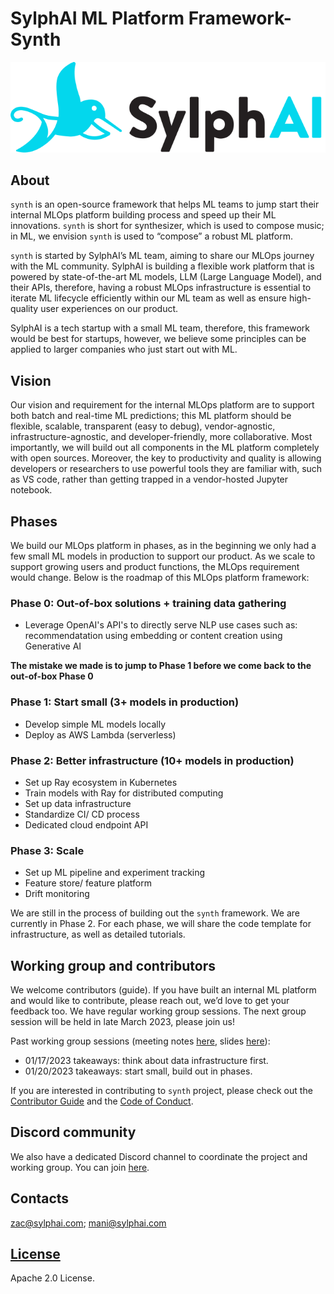 # SylphAI ML Platform Framework- Synth

![image](logo-1.svg)

## About

`synth` is an open-source framework that helps ML teams to jump start their internal MLOps platform building process and speed up their ML innovations. `synth` is short for synthesizer, which is used to compose music; in ML, we envision `synth` is used to “compose” a robust ML platform.

`synth` is started by SylphAI’s ML team, aiming to share our MLOps journey with the ML community. SylphAI is building a flexible work platform that is powered by state-of-the-art ML models, LLM (Large Language Model), and their APIs, therefore, having a robust MLOps infrastructure is essential to iterate ML lifecycle efficiently within our ML team as well as ensure high-quality user experiences on our product. 

SylphAI is a tech startup with a small ML team, therefore, this framework would be best for startups, however, we believe some principles can be applied to larger companies who just start out with ML. 

## Vision

Our vision and requirement for the internal MLOps platform are to support both batch and real-time ML predictions; this ML platform should be flexible, scalable, transparent (easy to debug), vendor-agnostic, infrastructure-agnostic, and developer-friendly, more collaborative. Most importantly, we will build out all components in the ML platform completely with open sources. Moreover, the key to productivity and quality is allowing developers or researchers to use powerful tools they are familiar with, such as VS code, rather than getting trapped in a vendor-hosted Jupyter notebook. 

## Phases

We build our MLOps platform in phases, as in the beginning we only had a few small ML models in production to support our product. As we scale to support growing users and product functions, the MLOps requirement would change. Below is the roadmap of this MLOps platform framework:

### Phase 0: Out-of-box solutions + training data gathering
* Leverage OpenAI's API's to directly serve NLP use cases such as: recommendatation using embedding or content creation using Generative AI

**The mistake we made is to jump to Phase 1 before we come back to the out-of-box Phase 0**

### Phase 1: Start small (3+ models in production)
* Develop simple ML models locally
* Deploy as AWS Lambda (serverless) 

### Phase 2: Better infrastructure (10+ models in production)
* Set up Ray ecosystem in Kubernetes
* Train models with Ray for distributed computing
* Set up data infrastructure
* Standardize CI/ CD process
* Dedicated cloud endpoint API 

### Phase 3: Scale
* Set up ML pipeline and experiment tracking
* Feature store/ feature platform
* Drift monitoring

We are still in the process of building out the `synth` framework. We are currently in Phase 2. For each phase, we will share the code template for infrastructure, as well as detailed tutorials.

## Working group and contributors

We welcome contributors (guide). If you have built an internal ML platform and would like to contribute, please reach out, we’d love to get your feedback too. We have regular working group sessions. The next group session will be held in late March 2023, please join us!

Past working group sessions (meeting notes [here](https://docs.google.com/document/d/1ASyLiqwBTqdBQn0-T_2wG-NxmAuRuhkwPuYxTbRuquU/edit), slides [here](https://docs.google.com/presentation/d/15CogvnpBLcganbMTtP2yHBiNi3Nm5RNMd5Cd1-WIm4Q/edit#slide=id.p)):
 
* 01/17/2023 takeaways: think about data infrastructure first.
* 01/20/2023 takeaways: start small, build out in phases.

If you are interested in contributing to `synth` project, please check out the [Contributor Guide](https://github.com/sylphai-com/synth/blob/main/contributing.md) and the [Code of Conduct](https://github.com/sylphai-com/synth/blob/main/code-of-conduct.md).


## Discord community

We also have a dedicated Discord channel to coordinate the project and working group. You can join [here](https://discord.gg/Sw2dKjxVqU).

## Contacts

zac@sylphai.com; mani@sylphai.com

## [License](https://github.com/sylphai-com/synth/blob/main/LICENSE)

Apache 2.0 License.

